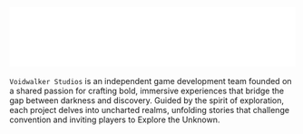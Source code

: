 ![screenshot](Voidwalker-Studios-Logo_White_Fixed.png)

`Voidwalker Studios` is an independent game development team founded on a shared passion for crafting bold, immersive experiences that bridge the gap between darkness and discovery. Guided by the spirit of exploration, each project delves into uncharted realms, unfolding stories that challenge convention and inviting players to Explore the Unknown.
